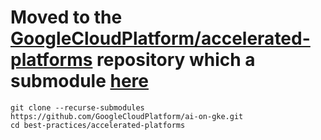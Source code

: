# Moved to the [GoogleCloudPlatform/accelerated-platforms](https://github.com/GoogleCloudPlatform/accelerated-platforms/blob/main/docs/platforms/gke-aiml/README.md) repository which a submodule [here](best-practices/accelerated-platforms)

```
git clone --recurse-submodules https://github.com/GoogleCloudPlatform/ai-on-gke.git
cd best-practices/accelerated-platforms
```
